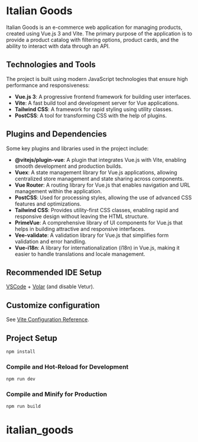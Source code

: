 # Italian Goods

Italian Goods is an e-commerce web application for managing products, created using Vue.js 3 and Vite. The primary purpose of the application is to provide a product catalog with filtering options, product cards, and the ability to interact with data through an API.

## Technologies and Tools

The project is built using modern JavaScript technologies that ensure high performance and responsiveness:

- **Vue.js 3**: A progressive frontend framework for building user interfaces.
- **Vite**: A fast build tool and development server for Vue applications.
- **Tailwind CSS**: A framework for rapid styling using utility classes.
- **PostCSS**: A tool for transforming CSS with the help of plugins.

## Plugins and Dependencies

Some key plugins and libraries used in the project include:

- **@vitejs/plugin-vue**: A plugin that integrates Vue.js with Vite, enabling smooth development and production builds.
- **Vuex**: A state management library for Vue.js applications, allowing centralized store management and state sharing across components.
- **Vue Router**: A routing library for Vue.js that enables navigation and URL management within the application.
- **PostCSS**: Used for processing styles, allowing the use of advanced CSS features and optimizations.
- **Tailwind CSS**: Provides utility-first CSS classes, enabling rapid and responsive design without leaving the HTML structure.
- **PrimeVue**: A comprehensive library of UI components for Vue.js that helps in building attractive and responsive interfaces.
- **Vee-validate**: A validation library for Vue.js that simplifies form validation and error handling.
- **Vue-i18n**: A library for internationalization (i18n) in Vue.js, making it easier to handle translations and locale management.

## Recommended IDE Setup

[VSCode](https://code.visualstudio.com/) + [Volar](https://marketplace.visualstudio.com/items?itemName=Vue.volar) (and disable Vetur).

## Customize configuration

See [Vite Configuration Reference](https://vitejs.dev/config/).

## Project Setup

```sh
npm install
```

### Compile and Hot-Reload for Development

```sh
npm run dev
```

### Compile and Minify for Production

```sh
npm run build
```

# italian_goods

